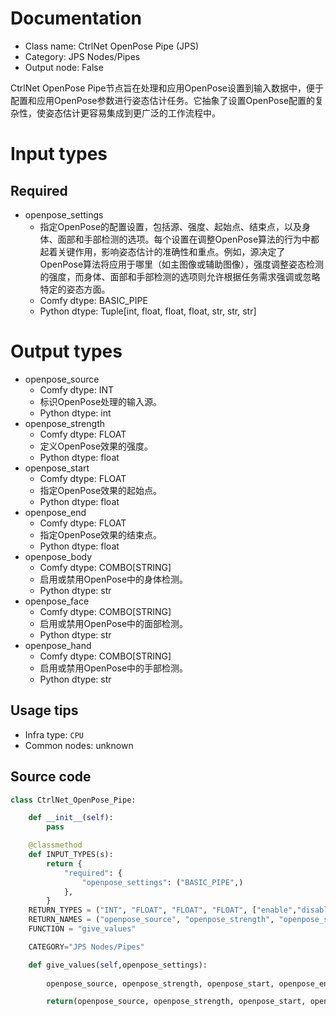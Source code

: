 
# Documentation
- Class name: CtrlNet OpenPose Pipe (JPS)
- Category: JPS Nodes/Pipes
- Output node: False

CtrlNet OpenPose Pipe节点旨在处理和应用OpenPose设置到输入数据中，便于配置和应用OpenPose参数进行姿态估计任务。它抽象了设置OpenPose配置的复杂性，使姿态估计更容易集成到更广泛的工作流程中。

# Input types
## Required
- openpose_settings
    - 指定OpenPose的配置设置，包括源、强度、起始点、结束点，以及身体、面部和手部检测的选项。每个设置在调整OpenPose算法的行为中都起着关键作用，影响姿态估计的准确性和重点。例如，源决定了OpenPose算法将应用于哪里（如主图像或辅助图像），强度调整姿态检测的强度，而身体、面部和手部检测的选项则允许根据任务需求强调或忽略特定的姿态方面。
    - Comfy dtype: BASIC_PIPE
    - Python dtype: Tuple[int, float, float, float, str, str, str]

# Output types
- openpose_source
    - Comfy dtype: INT
    - 标识OpenPose处理的输入源。
    - Python dtype: int
- openpose_strength
    - Comfy dtype: FLOAT
    - 定义OpenPose效果的强度。
    - Python dtype: float
- openpose_start
    - Comfy dtype: FLOAT
    - 指定OpenPose效果的起始点。
    - Python dtype: float
- openpose_end
    - Comfy dtype: FLOAT
    - 指定OpenPose效果的结束点。
    - Python dtype: float
- openpose_body
    - Comfy dtype: COMBO[STRING]
    - 启用或禁用OpenPose中的身体检测。
    - Python dtype: str
- openpose_face
    - Comfy dtype: COMBO[STRING]
    - 启用或禁用OpenPose中的面部检测。
    - Python dtype: str
- openpose_hand
    - Comfy dtype: COMBO[STRING]
    - 启用或禁用OpenPose中的手部检测。
    - Python dtype: str


## Usage tips
- Infra type: `CPU`
- Common nodes: unknown


## Source code
```python
class CtrlNet_OpenPose_Pipe:

    def __init__(self):
        pass

    @classmethod
    def INPUT_TYPES(s):
        return {
            "required": {
                "openpose_settings": ("BASIC_PIPE",)
            },
        }
    RETURN_TYPES = ("INT", "FLOAT", "FLOAT", "FLOAT", ["enable","disable"], ["enable","disable"], ["enable","disable"],)
    RETURN_NAMES = ("openpose_source", "openpose_strength", "openpose_start", "openpose_end", "openpose_body", "openpose_face", "openpose_hand",)
    FUNCTION = "give_values"

    CATEGORY="JPS Nodes/Pipes"

    def give_values(self,openpose_settings):
        
        openpose_source, openpose_strength, openpose_start, openpose_end, openpose_body, openpose_face, openpose_hand = openpose_settings

        return(openpose_source, openpose_strength, openpose_start, openpose_end, openpose_body, openpose_face, openpose_hand,)

```
